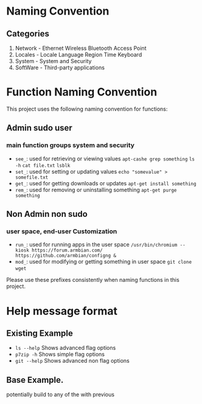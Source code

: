 # Naming Convention

## Categories
1. Network  - Ethernet Wireless Bluetooth Access Point    
2. Locales  - Locale Language Region Time Keyboard      
3. System   - System and Security                        
4. SoftWare - Third-party applications                 

# Function Naming Convention

This project uses the following naming convention for functions:
## Admin sudo user
### main function groups system and security
- `see_`: used for retrieving or viewing values  `apt-cashe grep something` `ls -h`  `cat file.txt`  `lsblk`
- `set_`: used for setting or updating values  `echo "somevalue" > somefile.txt`
- `get_`: used for getting downloads or updates `apt-get install something` 
- `rem_`: used for removing or uninstalling something `apt-get purge something`
## Non Admin non sudo
### user space, end-user Customization
- `run_`: used for running apps in the user space `/usr/bin/chromium --kiosk https://forum.armbian.com/ https://github.com/armbian/configng &`
- `mod_`: used for modifying or getting something in user space `git clone` `wget` 

Please use these prefixes consistently when naming functions in this project.

# Help message format
## Existing Example
- `ls --help`  Shows advanced flag options
- `p7zip -h`   Shows simple flag options
- `git --help` Shows advanced non flag options

## Base Example.
potentially build to any of the with previous
```bash

```



